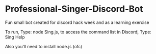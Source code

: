 # Professional-Singer-Discord-Bot
Fun small bot created for discord hack week and as a learning exercise

To run, Type: node Sing.js, to access the command list in Discord, Type: Sing Help

Also you'll need to install node.js (ofc)
